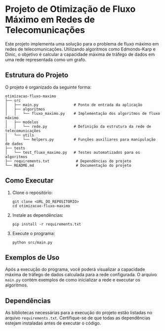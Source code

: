 # Projeto de Otimização de Fluxo Máximo em Redes de Telecomunicações

Este projeto implementa uma solução para o problema de fluxo máximo em redes de telecomunicações. Utilizando algoritmos como Edmonds-Karp e Dinic, o objetivo é calcular a capacidade máxima de tráfego de dados em uma rede representada como um grafo.

## Estrutura do Projeto

O projeto é organizado da seguinte forma:

```
otimizacao-fluxo-maximo
├── src
│   ├── main.py                # Ponto de entrada da aplicação
│   ├── algoritmos
│   │   └── fluxo_maximo.py    # Implementação dos algoritmos de fluxo máximo
│   ├── modelos
│   │   └── rede.py            # Definição da estrutura da rede de telecomunicações
│   └── utils
│       └── helpers.py         # Funções auxiliares para manipulação de dados
├── tests
│   └── test_fluxo_maximo.py   # Testes automatizados para os algoritmos
├── requirements.txt            # Dependências do projeto
└── README.md                   # Documentação do projeto
```

## Como Executar

1. Clone o repositório:
   ```
   git clone <URL_DO_REPOSITORIO>
   cd otimizacao-fluxo-maximo
   ```

2. Instale as dependências:
   ```
   pip install -r requirements.txt
   ```

3. Execute o programa:
   ```
   python src/main.py
   ```

## Exemplos de Uso

Após a execução do programa, você poderá visualizar a capacidade máxima de tráfego de dados calculada para a rede configurada. O arquivo `main.py` contém exemplos de como inicializar a rede e executar os algoritmos.

## Dependências

As bibliotecas necessárias para a execução do projeto estão listadas no arquivo `requirements.txt`. Certifique-se de que todas as dependências estejam instaladas antes de executar o código.
